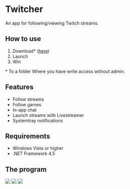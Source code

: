# Twitcher
An app for following/viewing Twitch streams.

## How to use
1. Download* ([here](https://github.com/lindstrm/Twitcher/releases/latest))
2. Launch
3. Win
 
\* To a folder Where you have write access without admin.

## Features
* Follow streams
* Follow games
* In-app chat
* Launch streams with Livestreamer
* Systemtray notifications

## Requirements
* Windows Vista or higher
* .NET Framework 4.5

## The program

<img src="http://i.imgur.com/05ufq65.png">
<img src="http://i.imgur.com/NpsiBf3.png">
<img src="http://i.imgur.com/Q4a0wvh.png">
